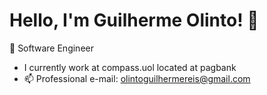# Hello, I'm Guilherme Olinto! 👋

🚀 Software Engineer
- I currently work at compass.uol located at pagbank
- 📫 Professional e-mail: olintoguilhermereis@gmail.com
